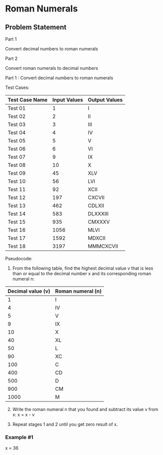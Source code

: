# Roman Numerals

## Problem Statement

Part 1

Convert decimal numbers to roman numerals

Part 2

Convert roman numerals to decimal numbers

Part 1 : Convert decimal numbers to roman numerals

Test Cases:

| Test Case Name | Input Values | Output Values |
|----------------|--------------|---------------|
| Test 01        | 1            | I             |
| Test 02        | 2            | II            |
| Test 03        | 3            | III           |
| Test 04        | 4            | IV            |
| Test 05        | 5            | V             |
| Test 06        | 6            | VI            |
| Test 07        | 9            | IX            |
| Test 08        | 10           | X             |
| Test 09        | 45           | XLV           |
| Test 10        | 56           | LVI           |
| Test 11        | 92           | XCII          |
| Test 12        | 197          | CXCVII        |
| Test 13        | 462          | CDLXII        |
| Test 14        | 583          | DLXXXIII      |
| Test 15        | 935          | CMXXXV        |
| Test 16        | 1056         | MLVI          |
| Test 17        | 1592         | MDXCII        |
| Test 18       | 3197         | MMMCXCVII     |

Pseudocode:
1. From the following table, find the highest decimal value v that is less than or equal to the decimal number x
   and its corresponding roman numeral n:

 | Decimal value (v) | Roman numeral (n) |
 |-------------------|-------------------|
 | 1                 | I                 |
 | 4                 | IV                |
 | 5                 | V                 |
 | 9                 | IX                |
 | 10                | X                 |
 | 40                | XL                |
 | 50                | L                 |
 | 90                | XC                |
 | 100               | C                 |
 | 400               | CD                |
 | 500               | D                 |
 | 900               | CM                |
 | 1000              | M                 |

2. Write the roman numeral n that you found and subtract its value v from x:
x = x - v


3. Repeat stages 1 and 2 until you get zero result of x.

### Example #1
x = 36
